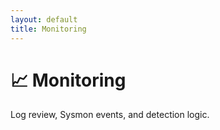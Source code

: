 ```yaml
---
layout: default
title: Monitoring
---
```


# 📈 Monitoring

Log review, Sysmon events, and detection logic.